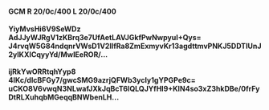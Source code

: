 #### GCM R 20/0c/400 L 20/0c/400
**YiyMvsHi6V9SeWDz**<br/>**AdJJyWJRgV1zKBrq3e7UfAetLAVJGkfPwNwpyuI+Qys=**<br/>**J4rvqW5G84ndqnrVWsD1V2lIfRa8ZmExmyvKr13agdttmvPNKJ5DDTIUnJ2ylKXICqyyYd/MwIEeROR/...**<br/><br/>
**ijRkYwORRtqhYyp8**<br/>**4IKc/dIcBFGy7/gwcSMG9azrjQFWb3ycly1gYPGPe9c=**<br/>**uCKO8V6vwqN3NLwafJXkJqBcT6lQLQJYfHl9+KIN4so3xZ3hkDBe/0frFyDtRLXuhqbMGeqqBNWbenLH...**